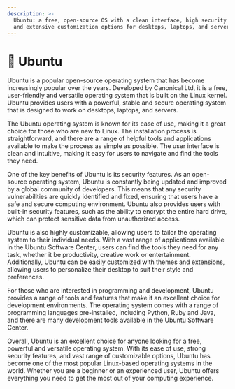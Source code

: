 ```yaml
---
description: >-
  Ubuntu: a free, open-source OS with a clean interface, high security features,
  and extensive customization options for desktops, laptops, and servers.
---
```


# 🐧 Ubuntu

Ubuntu is a popular open-source operating system that has become increasingly popular over the years. Developed by Canonical Ltd, it is a free, user-friendly and versatile operating system that is built on the Linux kernel. Ubuntu provides users with a powerful, stable and secure operating system that is designed to work on desktops, laptops, and servers.

The Ubuntu operating system is known for its ease of use, making it a great choice for those who are new to Linux. The installation process is straightforward, and there are a range of helpful tools and applications available to make the process as simple as possible. The user interface is clean and intuitive, making it easy for users to navigate and find the tools they need.

One of the key benefits of Ubuntu is its security features. As an open-source operating system, Ubuntu is constantly being updated and improved by a global community of developers. This means that any security vulnerabilities are quickly identified and fixed, ensuring that users have a safe and secure computing environment. Ubuntu also provides users with built-in security features, such as the ability to encrypt the entire hard drive, which can protect sensitive data from unauthorized access.

Ubuntu is also highly customizable, allowing users to tailor the operating system to their individual needs. With a vast range of applications available in the Ubuntu Software Center, users can find the tools they need for any task, whether it be productivity, creative work or entertainment. Additionally, Ubuntu can be easily customized with themes and extensions, allowing users to personalize their desktop to suit their style and preferences.

For those who are interested in programming and development, Ubuntu provides a range of tools and features that make it an excellent choice for development environments. The operating system comes with a range of programming languages pre-installed, including Python, Ruby and Java, and there are many development tools available in the Ubuntu Software Center.

Overall, Ubuntu is an excellent choice for anyone looking for a free, powerful and versatile operating system. With its ease of use, strong security features, and vast range of customizable options, Ubuntu has become one of the most popular Linux-based operating systems in the world. Whether you are a beginner or an experienced user, Ubuntu offers everything you need to get the most out of your computing experience.
